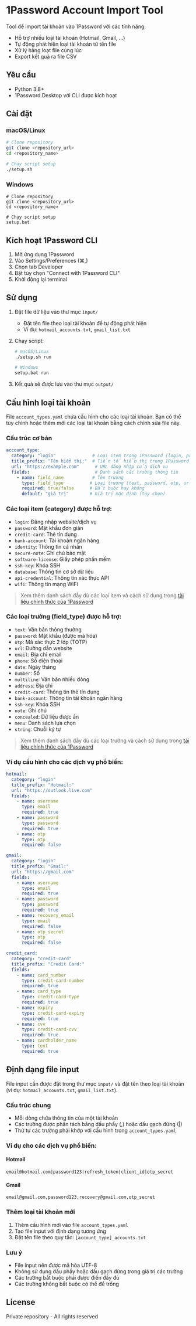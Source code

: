 # 1Password Account Import Tool

Tool để import tài khoản vào 1Password với các tính năng:
- Hỗ trợ nhiều loại tài khoản (Hotmail, Gmail, ...)
- Tự động phát hiện loại tài khoản từ tên file
- Xử lý hàng loạt file cùng lúc
- Export kết quả ra file CSV

## Yêu cầu
- Python 3.8+
- 1Password Desktop với CLI được kích hoạt

## Cài đặt

### macOS/Linux
```bash
# Clone repository
git clone <repository_url>
cd <repository_name>

# Chạy script setup
./setup.sh
```

### Windows
```batch
# Clone repository
git clone <repository_url>
cd <repository_name>

# Chạy script setup
setup.bat
```

## Kích hoạt 1Password CLI

1. Mở ứng dụng 1Password
2. Vào Settings/Preferences (⌘,)
3. Chọn tab Developer
4. Bật tùy chọn "Connect with 1Password CLI"
5. Khởi động lại terminal

## Sử dụng

1. Đặt file dữ liệu vào thư mục `input/`
   - Đặt tên file theo loại tài khoản để tự động phát hiện
   - Ví dụ: `hotmail_accounts.txt`, `gmail_list.txt`

2. Chạy script:
   ```bash
   # macOS/Linux
   ./setup.sh run
   
   # Windows
   setup.bat run
   ```

3. Kết quả sẽ được lưu vào thư mục `output/`

## Cấu hình loại tài khoản

File `account_types.yaml` chứa cấu hình cho các loại tài khoản. Bạn có thể tùy chỉnh hoặc thêm mới các loại tài khoản bằng cách chỉnh sửa file này.

### Cấu trúc cơ bản
```yaml
account_type:
  category: "login"              # Loại item trong 1Password (login, password, credit-card, etc.)
  title_prefix: "Tên hiển thị:"  # Tiền tố hiển thị trong 1Password
  url: "https://example.com"      # URL đăng nhập của dịch vụ
  fields:                         # Danh sách các trường thông tin
    - name: field_name           # Tên trường
      type: field_type          # Loại trường (text, password, otp, url, etc.)
      required: true/false      # Bắt buộc hay không
      default: "giá trị"        # Giá trị mặc định (tùy chọn)
```

### Các loại item (category) được hỗ trợ:
- `login`: Đăng nhập website/dịch vụ
- `password`: Mật khẩu đơn giản
- `credit-card`: Thẻ tín dụng
- `bank-account`: Tài khoản ngân hàng
- `identity`: Thông tin cá nhân
- `secure-note`: Ghi chú bảo mật
- `software-license`: Giấy phép phần mềm
- `ssh-key`: Khóa SSH
- `database`: Thông tin cơ sở dữ liệu
- `api-credential`: Thông tin xác thực API
- `wifi`: Thông tin mạng WiFi

> Xem thêm danh sách đầy đủ các loại item và cách sử dụng trong [tài liệu chính thức của 1Password](https://developer.1password.com/docs/cli/reference/management-commands/itemtemplate#item-categories)

### Các loại trường (field_type) được hỗ trợ:
- `text`: Văn bản thông thường
- `password`: Mật khẩu (được mã hóa)
- `otp`: Mã xác thực 2 lớp (TOTP)
- `url`: Đường dẫn website
- `email`: Địa chỉ email
- `phone`: Số điện thoại
- `date`: Ngày tháng
- `number`: Số
- `multiline`: Văn bản nhiều dòng
- `address`: Địa chỉ
- `credit-card`: Thông tin thẻ tín dụng
- `bank-account`: Thông tin tài khoản ngân hàng
- `ssh-key`: Khóa SSH
- `note`: Ghi chú
- `concealed`: Dữ liệu được ẩn
- `menu`: Danh sách lựa chọn
- `string`: Chuỗi ký tự

> Xem thêm danh sách đầy đủ các loại trường và cách sử dụng trong [tài liệu chính thức của 1Password](https://developer.1password.com/docs/cli/reference/management-commands/itemtemplate#field-types)

### Ví dụ cấu hình cho các dịch vụ phổ biến:

```yaml
hotmail:
  category: "login"
  title_prefix: "Hotmail:"
  url: "https://outlook.live.com"
  fields:
    - name: username
      type: email
      required: true
    - name: password
      type: password
      required: true
    - name: otp
      type: otp
      required: false

gmail:
  category: "login"
  title_prefix: "Gmail:"
  url: "https://gmail.com"
  fields:
    - name: username
      type: email
      required: true
    - name: password
      type: password
      required: true
    - name: recovery_email
      type: email
      required: false
    - name: otp_secret
      type: otp
      required: false

credit_card:
  category: "credit-card"
  title_prefix: "Credit Card:"
  fields:
    - name: card_number
      type: credit-card-number
      required: true
    - name: card_type
      type: credit-card-type
      required: true
    - name: expiry
      type: credit-card-expiry
      required: true
    - name: cvv
      type: credit-card-cvv
      required: true
    - name: cardholder_name
      type: text
      required: true
```

## Định dạng file input

File input cần được đặt trong thư mục `input/` và đặt tên theo loại tài khoản (ví dụ: `hotmail_accounts.txt`, `gmail_list.txt`).

### Cấu trúc chung
- Mỗi dòng chứa thông tin của một tài khoản
- Các trường được phân tách bằng dấu phẩy (,) hoặc dấu gạch đứng (|)
- Thứ tự các trường phải khớp với cấu hình trong `account_types.yaml`

### Ví dụ cho các dịch vụ phổ biến:

#### Hotmail
```
email@hotmail.com|password123|refresh_token|client_id|otp_secret
```

#### Gmail
```
email@gmail.com,password123,recovery@gmail.com,otp_secret
```

### Thêm loại tài khoản mới

1. Thêm cấu hình mới vào file `account_types.yaml`
2. Tạo file input với định dạng tương ứng
3. Đặt tên file theo quy tắc: `[account_type]_accounts.txt`

### Lưu ý
- File input nên được mã hóa UTF-8
- Không sử dụng dấu phẩy hoặc dấu gạch đứng trong giá trị các trường
- Các trường bắt buộc phải được điền đầy đủ
- Các trường không bắt buộc có thể để trống

## License
Private repository - All rights reserved 